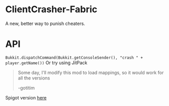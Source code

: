 # ClientCrasher-Fabric
A new, better way to punish cheaters.

# API
```Bukkit.dispatchCommand(Bukkit.getConsoleSender(), "crash " + player.getName())```
Or try using JitPack

> Some day, I'll modify this mod to load mappings, so it would work for all the versions
> 
>  -gotitim

Spigot version [here](https://github.com/goteusz-maszyk/ClientCrasher-Spigot)
